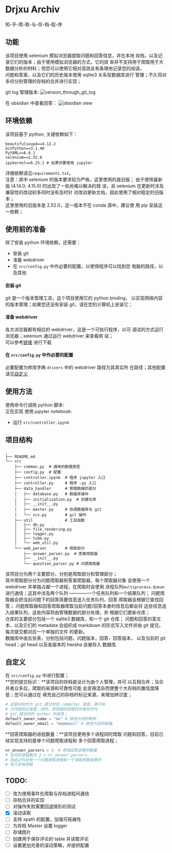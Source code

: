 # Drjxu Archiv
知-乎-爬-取-与-存-档-程-序


## 功能
该项目使用 selenium 模拟浏览器提取问题和回答信息，并在本地
存档，以及记录它们的版本；由于使用模拟浏览器的方式，它的效
率并不支持用于爬取用于大数据分析的材料；但您可以使用它相对高效且有条理地记录您的阅读。<br>
问题和答案，以及它们的历史版本使用 sqlite3 关系型数据库进行
管理；不久将对多份分别管理的存档的合并进行实现；


git log 管理版本:
![version_through_git_log](https://github.com/Ywatcher/drjxv_archiv/assets/93801008/9bcdf74d-d982-4d04-8b38-512017e4f22a)


在 obsidian 中查看回答：
![obsidian view](https://github.com/Ywatcher/drjxv_archiv/assets/93801008/5da0559f-374b-4dc1-9109-3ca0c2019cc6)


## 环境依赖
该项目基于 python, 关键依赖如下：
```
beautifulsoup4==4.12.2
GitPython==3.1.40
PyYAML==6.0.1
selenium==2.52.0
ipykernel==6.25.1 # 如果你要使用 jupyter
```
详细依赖请见`requirements.txt`。<br>
注意：其中 selenium 的版本要求较为严格，这里使用的是旧版；
由于使用最新版 (4.14.0; 4.15.0) 时出现了一些尚难以解决的错
误，且 selenium 在更新时涉及兼容性的改动较多同时没有及时针
对改动更新文档，因此使用了相对稳定的旧版本；<br>
这里使用的旧版本是 2.52.0，这一版本不在 conda 源中，建议使
用 pip 安装这一依赖；

## 使用前的准备
除了安装 python 环境依赖，还需要：
- 安装 git
- 准备 webdriver
- 在 `src/config.py` 中作必要的配置，以使得程序可以找到您
	电脑的路径，以及其他 

#### 安装 git 
git 是一个版本管理工具，这个项目使用它的 python binding，
以实现网络内容的版本管理；如果您还没有安装
git，请在您的计算机上安装它；

#### 准备 webdriver
各大浏览器都有相应的 webdriver，这是一个可执行程序，以可
调试的方式运行浏览器；selenium 通过运行 webdriver 来查看网
站；<br>
可以参考[链接](https://www.selenium.dev/documentation/webdriver/troubleshooting/errors/driver_location/#download-the-driver)
进行下载

#### 在 `src/config.py` 中作必要的配置
必要配置为修改字典 `drivers` 中的 webdriver 路径为其真实所
在路径；其他配置请见[自定义](#自定义)

## 使用方法
使用命令行调用 python 脚本: <br>
正在实现
使用 jupyter notebook:<br>
- 运行 `src/controller.ipynb` 

## 项目结构
```
.
├── README.md
└── src
    ├── common.py  # 通用的数据类型
    ├── config.py  # 配置
    ├── controller.ipynb  # 程序 jupyter 入口
    ├── controller.py     # 程序 .py 入口
    ├── data_handler      # 管理数据的部分
    │   ├── database.py   # 数据库操作
    │   ├── initialization.py  # 创建仓库
    │   ├── __init__.py   
    │   ├── master.py     # 协调数据库与 git
    │   └── vcs.py        # git 操作
    ├── util              # 工具函数
    │   ├── db.py
    │   ├── file_rendering.py
    │   ├── logger.py
    │   ├── time.py
    │   └── web_util.py
    └── web_parser        # 爬取部分
        ├── answer_parser.py  # 答案爬取器
        ├── __init__.py   
        └── question_parser.py # 问题爬取器

```
该项目分为两个主要部分，分别是爬取部分和管理部分；<br>
其中爬取部分分为问题爬取器和答案爬取器，每个爬取器对象
会使用一个 webdriver 并单独占据一个进程，在爬取时会使用
进程队列`multiprocess.Queue`进行通信；这其中涉及两个队列
————一个任务队列和一个结果队列；
问题爬取器会把当前问题下的回答简要信息送入任务队列，回答
爬取器会根据它查找回答；
问题爬取器和回答爬取器爬取当前问题/回答本身的信息后都会将
这些信息送入结果队列，这些内容将由管理数据的部分处理，并
根据它们更新仓库；<br>
仓库的主要部分包括一个 sqlite3 数据库，和一个 git 仓库；
问题和回答的富文本，以及它们的 metadata 会组织成 markdown
的形式写入文件并由 git 提交。每次提交都对应一个单独的文件
的更新。<br>
数据库中由五张表，分别包括问题，问题版本，回答，回答版本，
以及当前的 git head；git head 以及各版本的 hexsha 会被存入
数据库.


## 自定义
在 `src/config.py` 中进行配置；<br>
**您的提交标识：**该项目的存档是设计为由个人管理，并可
以互相合并；当合并者众多后，爬取的来源和可靠性可能
会变得混杂而使整个大存档的置信度降低；您可以通过在
填充自己的存档时标记来源，来增加辨识度；
```python
# 这部分将作为 git 提交时的 commiter 信息，用于标
# 识内容的记录者；同时，所爬取的回答的作者将作为
# git 提交时的 author 的信息；
default_owner_name = "me" # 修改为您的昵称
default_owner_email = "me@email" # 修改为您的邮箱
```
**回答爬取器的进程数量：**该项目使用多个进程同时爬取
问题和回答，目前已经实现支持的是单个问题爬取进程和
多个回答爬取进程；
```python
nr_answer_parsers = 3  # 修改回答进程的数量
# 总共的进程数为 2 + nr_answer_parsers,
# 除此之外还有一个问题爬取进程和一个读取爬取结果并
# 写入存档进程
```
## TODO:
 - [ ] 改为使用事件在爬取与存档进程间通信 
 - [ ] 存档合并的实现
 - [ ] 对操作失败需要回退情形的测试
 - [x] 滚动读取
 - [ ] 支持 xpath 的配置，加强可拓展性
 - [ ] 为存档 Master 设置 logger
 - [ ] 存储图片
 - [ ] 创建用于保存评论的 table 并读取评论 
 - [ ] 设置更加完善的滚动策略，并提供配置
